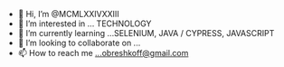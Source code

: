 - 👋 Hi, I’m @MCMLXXIVXXIII
- 👀 I’m interested in ... TECHNOLOGY
- 🌱 I’m currently learning ...SELENIUM, JAVA / CYPRESS, JAVASCRIPT
- 💞️ I’m looking to collaborate on ...
- 📫 How to reach me ...obreshkoff@gmail.com

<!---
MCMLXXIVXXIII/MCMLXXIVXXIII is a ✨ special ✨ repository because its `README.md` (this file) appears on your GitHub profile.
You can click the Preview link to take a look at your changes.
--->
